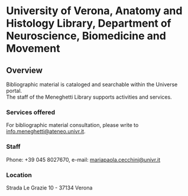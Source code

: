 # University of Verona, Anatomy and Histology Library, Department of Neuroscience, Biomedicine and Movement

## Overview
Bibliographic material is cataloged and searchable within the Universe portal.  
The staff of the Meneghetti Library supports activities and services.  

### Services offered  
For bibliographic material consultation, please write to info.meneghetti@ateneo.univr.it.  

### Staff
Phone: +39 045 8027670, e-mail: mariapaola.cecchini@univr.it

### Location
Strada Le Grazie 10 - 37134 Verona